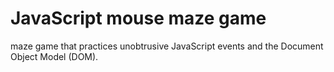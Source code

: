 # JavaScript mouse maze game

maze game that practices unobtrusive JavaScript events and the
Document Object Model (DOM).

